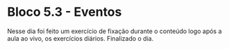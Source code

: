 # Bloco 5.3 - Eventos

  Nesse dia foi feito um exercício de fixação durante o conteúdo logo após a aula ao vivo, os exercícios
diários. Finalizado o dia.
